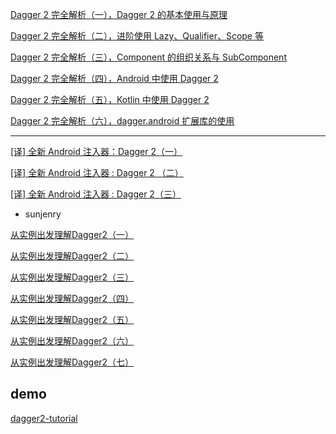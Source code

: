 [Dagger 2 完全解析（一），Dagger 2 的基本使用与原理]((https://www.jianshu.com/p/26d9f99ea3bb))

[Dagger 2 完全解析（二），进阶使用 Lazy、Qualifier、Scope 等](https://www.jianshu.com/p/9703a931c7e7)

[Dagger 2 完全解析（三），Component 的组织关系与 SubComponent](https://www.jianshu.com/p/2ac2f39cb25f)

[Dagger 2 完全解析（四），Android 中使用 Dagger 2](https://www.jianshu.com/p/fe0fd2c9df61)

[Dagger 2 完全解析（五），Kotlin 中使用 Dagger 2](https://www.jianshu.com/p/fbacd083a365)

[Dagger 2 完全解析（六），dagger.android 扩展库的使用](https://www.jianshu.com/p/8060a260488d)

---

[[译] 全新 Android 注入器：Dagger 2（一）](https://juejin.im/post/5a39f26df265da4324809685)

[[译] 全新 Android 注入器 : Dagger 2 （二）](https://juejin.im/post/5a3a1883f265da4321542fc1)

[[译] 全新 Android 注入器 : Dagger 2（三）](https://juejin.im/post/5a3e49eb5188252582279839)


- sunjenry

[从实例出发理解Dagger2（一）](https://www.jianshu.com/p/9fee10d4e59f)

[从实例出发理解Dagger2（二）](https://www.jianshu.com/p/9b3d2e045905)

[从实例出发理解Dagger2（三）](https://www.jianshu.com/p/b08ca9f06d0c)

[从实例出发理解Dagger2（四）](https://www.jianshu.com/p/7814d58795f8)

[从实例出发理解Dagger2（五）](https://www.jianshu.com/p/3d80e0a1fac4)

[从实例出发理解Dagger2（六）](https://www.jianshu.com/p/a8920469b777)

[从实例出发理解Dagger2（七）](https://www.jianshu.com/p/e7901302461e)

## demo

[dagger2-tutorial](https://github.com/patrick-doyle/dagger2-tutorial)

